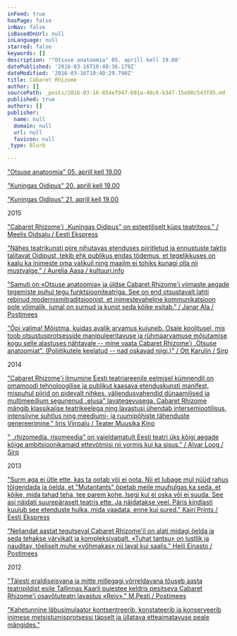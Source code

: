 ```yaml
---
inFeed: true
hasPage: false
inNav: false
isBasedOnUrl: null
inLanguage: null
starred: false
keywords: []
description: '"Otsuse anatoomia" 05. aprill kell 19.00'
datePublished: '2016-03-16T10:40:36.179Z'
dateModified: '2016-03-16T10:40:29.790Z'
title: Cabaret Rhizome
author: []
sourcePath: _posts/2016-03-16-854ef947-b91a-46c6-b347-15e98c543f85.md
published: true
authors: []
publisher:
  name: null
  domain: null
  url: null
  favicon: null
_type: Blurb

---
```

["Otsuse anatoomia" 05\. aprill kell 19.00][0]

["Kuningas Oidipus" 20\. aprill kell 19.00][1]

["Kuningas Oidipus" 21\. aprill kell 19.00][1]

2015

["Cabaret Rhizome'i „Kuningas Oidipus" on esteetiliselt küps teatriteos." / Meelis Oidsalu / Eesti Ekspress][2]

["Nähes teatrikunsti piire nihutavas etenduses piiritletud ja ennustuste taktis talitavat Oidipust, tekib ehk publikus endas tõdemus, et tegelikkuses on kaalu ka inimeste oma valikuil ning maailm ei tohiks kunagi olla nii mustvalge." / Aurelia Aasa / kultuuri.info][3]

["Samuti on «Otsuse anatoomia» ja üldse Cabaret Rhizome'i viimaste aegade tegemiste puhul tegu funktsiooniteatriga. See on end otsustavalt lahti rebinud modernismitraditsioonist, et inimestevaheline kommunikatsioon pole võimalik, jumal on surnud ja kunst seda kõike esitab." / Janar Ala / Postimees][4]

["Õpi valima! Mõistma, kuidas avalik arvamus kujuneb. Osale koolitusel, mis toob otsustusprotsesside manipuleeritavuse ja rühmaarvamuse mõjutamise kogu selle alastuses nähtavale -- mine vaata Cabaret Rhizome'i „Otsuse anatoomiat". (Poliitikutele keelatud -- nad oskavad niigi.)" / Ott Karulin / Sirp][5]

2014

["Cabaret Rhizome'i ilmumine Eesti teatriareenile eelmisel kümnendil on omamoodi tehnoloogilise ja publikut kaasava etenduskunsti manifest, mispuhul piirid on pidevalt nihkes, väljendusvahendid dünaamilised ja multimeedium segunenud „elusa" lavategevusega. Cabaret Rhizome mängib klassikalise teatrikeelega ning lavastusi ühendab intersemiootilisus, intensiivne suhtlus ning meediumi- ja ruumipõhiste tähenduste genereerimine." Iiris Viirpalu / Teater Muusika Kino][6]

[" „rhizomedia. risomeedia" on vaieldamatult Eesti teatri üks kõigi aegade kõige ambitsioonikamaid ettevõtmisi nii vormis kui ka sisus." / Alvar Loog / Sirp][7]

2013

["Surm aga ei ütle ette, kas ta ootab või ei oota. Nii et lubage mul nüüd rahus tõlgendada ja öelda, et "Mutantants" õpetab meile muuhulgas ka seda, et kõike, mida tahad teha, tee parem kohe. Isegi kui ei oska või ei suuda. See asi näidati suurepäraselt teatris ette. Ja näidatakse veel. Päris kindlasti kuulub see etenduste hulka, mida vaadata, enne kui sured." Kairi Prints / Eesti Ekspress][8]

["Neljandat aastat tegutseval Cabaret Rhizome'il on alati midagi öelda ja seda tehakse värvikalt ja kompleksivabalt. «Tuhat tantsu» on lustlik ja nauditav, tõeliselt muhe «võhmakas» nii laval kui saalis." Heili Einasto / Postimees][9]

2012

["Täiesti eraldiseisvana ja mitte millegagi võrreldavana tõuseb aasta teatripildist esile Tallinnas Kaarli puiestee keldris pesitseva Cabaret Rhizome'i osavõtuteatri lavastus «Reiv»."  M.Pesti / Postimees][10]

["Kahetunnine läbusimulaator kontsentreerib, konstateerib ja konserveerib inimese metsistumisprotsessi täpselt ja üllatava etteaimatavuse peale mängides."][11]

[0]: https://www.facebook.com/events/1358123884205194/
[1]: https://www.facebook.com/events/959970384109849/
[2]: http://ekspress.delfi.ee/areen/kompleksideta-oidipus?id=73197663
[3]: http://kultuur.info/blogi/blog/aurelia-aasa-raamistatud-inimene-piirideta-teatris/
[4]: http://kultuur.postimees.ee/3153883/teater-kui-pehme-kommunikatsioon
[5]: http://www.sirp.ee/s1-artiklid/teater/rosimanluse-katsepolugoon-valijatele/
[6]: https://leviolondingres.wordpress.com/2014/05/13/cabaret-rhizomei-risoomid/
[7]: http://www.sirp.ee/s1-artiklid/teater/digitaalse-olemise-talutav-kergus/
[8]: http://ekspress.delfi.ee/news/areen/enne-kui-sured-tantsi?id=65991484
[9]: http://kultuur.postimees.ee/1194714/tuhat-tantsu-enne-surma
[10]: http://arvamus.postimees.ee/1083534/teatri-aasta-2012-teatririndel-muutusteta
[11]: http://ekspress.delfi.ee/news/areen/luhiulevaade-maailma-asjust-teatris?id=64144675